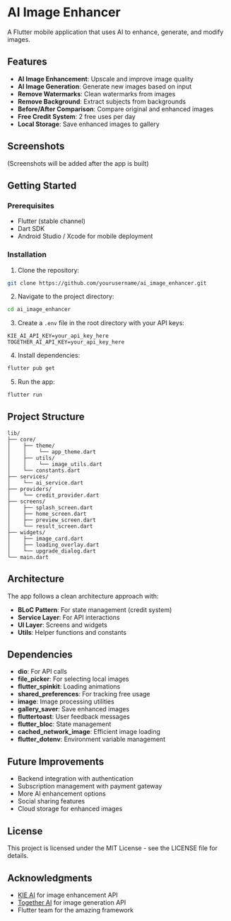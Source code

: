 # AI Image Enhancer

A Flutter mobile application that uses AI to enhance, generate, and modify images.

## Features

- **AI Image Enhancement**: Upscale and improve image quality
- **AI Image Generation**: Generate new images based on input
- **Remove Watermarks**: Clean watermarks from images
- **Remove Background**: Extract subjects from backgrounds
- **Before/After Comparison**: Compare original and enhanced images
- **Free Credit System**: 2 free uses per day
- **Local Storage**: Save enhanced images to gallery

## Screenshots

(Screenshots will be added after the app is built)

## Getting Started

### Prerequisites

- Flutter (stable channel)
- Dart SDK
- Android Studio / Xcode for mobile deployment

### Installation

1. Clone the repository:
```bash
git clone https://github.com/yourusername/ai_image_enhancer.git
```

2. Navigate to the project directory:
```bash
cd ai_image_enhancer
```

3. Create a `.env` file in the root directory with your API keys:
```
KIE_AI_API_KEY=your_api_key_here
TOGETHER_AI_API_KEY=your_api_key_here
```

4. Install dependencies:
```bash
flutter pub get
```

5. Run the app:
```bash
flutter run
```

## Project Structure

```
lib/
├── core/
│    ├── theme/
│    │    └── app_theme.dart
│    ├── utils/
│    │    └── image_utils.dart
│    └── constants.dart
├── services/
│    └── ai_service.dart
├── providers/
│    └── credit_provider.dart
├── screens/
│    ├── splash_screen.dart
│    ├── home_screen.dart
│    ├── preview_screen.dart
│    └── result_screen.dart
├── widgets/
│    ├── image_card.dart
│    ├── loading_overlay.dart
│    └── upgrade_dialog.dart
└── main.dart
```

## Architecture

The app follows a clean architecture approach with:

- **BLoC Pattern**: For state management (credit system)
- **Service Layer**: For API interactions
- **UI Layer**: Screens and widgets
- **Utils**: Helper functions and constants

## Dependencies

- **dio**: For API calls
- **file_picker**: For selecting local images
- **flutter_spinkit**: Loading animations
- **shared_preferences**: For tracking free usage
- **image**: Image processing utilities
- **gallery_saver**: Save enhanced images
- **fluttertoast**: User feedback messages
- **flutter_bloc**: State management
- **cached_network_image**: Efficient image loading
- **flutter_dotenv**: Environment variable management

## Future Improvements

- Backend integration with authentication
- Subscription management with payment gateway
- More AI enhancement options
- Social sharing features
- Cloud storage for enhanced images

## License

This project is licensed under the MIT License - see the LICENSE file for details.

## Acknowledgments

- [KIE AI](https://kie.ai) for image enhancement API
- [Together AI](https://together.ai) for image generation API
- Flutter team for the amazing framework